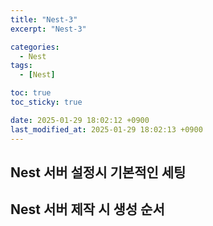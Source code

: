 ```yaml
---
title: "Nest-3"
excerpt: "Nest-3"

categories:
  - Nest
tags:
  - [Nest]

toc: true
toc_sticky: true

date: 2025-01-29 18:02:12 +0900
last_modified_at: 2025-01-29 18:02:13 +0900
---
```


## Nest 서버 설정시 기본적인 세팅

## Nest 서버 제작 시 생성 순서
